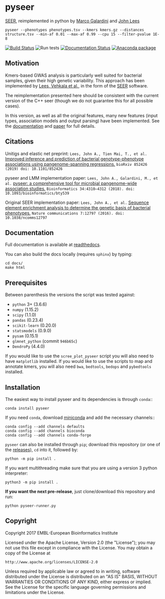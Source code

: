 pyseer
======

[SEER](https://github.com/johnlees/seer), reimplemented in python by
[Marco Galardini](https://github.com/mgalardini) and [John Lees](https://github.com/johnlees)

    pyseer --phenotypes phenotypes.tsv --kmers kmers.gz --distances structure.tsv --min-af 0.01 --max-af 0.99 --cpu 15 --filter-pvalue 1E-8

[![Build Status](https://travis-ci.org/mgalardini/pyseer.svg?branch=master)](https://travis-ci.org/mgalardini/pyseer)
![Run tests](https://github.com/mgalardini/pyseer/workflows/Run%20tests/badge.svg)
[![Documentation Status](https://readthedocs.org/projects/pyseer/badge/?version=master)](http://pyseer.readthedocs.io/)
[![Anaconda package](https://anaconda.org/bioconda/pyseer/badges/version.svg)](https://anaconda.org/bioconda/pyseer)

Motivation
----------

Kmers-based GWAS analysis is particularly well suited for bacterial samples,
given their high genetic variability. This approach has been
implemented by [Lees, Vehkala et al.](https://www.nature.com/articles/ncomms12797),
in the form of the [SEER](https://github.com/johnlees/seer) software.

The reimplementation presented here should be consistent with the
current version of the C++ seer (though we do not guarantee this for all
possible cases).

In this version, as well as all the original features, many new features (input types,
association models and output parsing) have been implemented. See the
[documentation](http://pyseer.readthedocs.io/) and
[paper](https://doi.org/10.1093/bioinformatics/bty539) for full details.

Citations
--------

Unitigs and elastic net preprint: `Lees, John A., Tien Mai, T., et al.` [Improved inference and prediction of bacterial genotype-phenotype associations using pangenome-spanning regressions.](https://www.biorxiv.org/content/10.1101/852426v1) `bioRxiv 852426 (2019) doi: 10.1101/852426`

pyseer and LMM implementation paper: `Lees, John A., Galardini, M., et al.` [pyseer: a comprehensive tool for microbial
pangenome-wide association studies.](https://academic.oup.com/bioinformatics/article/34/24/4310/5047751) `Bioinformatics 34:4310–4312 (2018). doi: 10.1093/bioinformatics/bty539`

Original SEER implementation paper: `Lees, John A., et al.` [Sequence element enrichment analysis to determine
the genetic basis of bacterial phenotypes.](https://www.nature.com/articles/ncomms12797) `Nature communications 7:12797 (2016). doi: 10.1038/ncomms12797`

Documentation
--------------------

Full documentation is available at [readthedocs](http://pyseer.readthedocs.io/).

You can also build the docs locally (requires `sphinx`) by typing:

    cd docs/
    make html

Prerequisites
-------------

Between parenthesis the versions the script was tested against:

* `python` 3+ (3.6.6)
* `numpy` (1.15.2)
* `scipy` (1.1.0)
* `pandas` (0.23.4)
* `scikit-learn` (0.20.0)
* `statsmodels` (0.9.0)
* `pysam` (0.15.1)
* `glmnet_python` (commit `946b65c`)
* `DendroPy` (4.4.0)

If you would like to use the `scree_plot_pyseer` script you will also need to have
`matplotlib` installed.
If you would like to use the scripts to map and annotate kmers, you will also need
`bwa`, `bedtools`,
`bedops` and `pybedtools` installed.

Installation
------------

The easiest way to install pyseer and its dependencies is through `conda`::

    conda install pyseer

If you need `conda`, download [miniconda](https://conda.io/miniconda.html)
and add the necessary channels::

    conda config --add channels defaults
    conda config --add channels bioconda
    conda config --add channels conda-forge

`pyseer` can also be installed through `pip`; download this repository
(or one of the [releases](https://github.com/mgalardini/pyseer/releases)), `cd` into it, followed by:

   `python -m pip install .`

If you want multithreading make sure that you are using a version 3 python interpreter:

   `python3 -m pip install .`

**If you want the next pre-release**, just clone/download this repository and run:

    python pyseer-runner.py

Copyright
---------

Copyright 2017 EMBL-European Bioinformatics Institute

Licensed under the Apache License, Version 2.0 (the "License");
you may not use this file except in compliance with the License.
You may obtain a copy of the License at

    http://www.apache.org/licenses/LICENSE-2.0

Unless required by applicable law or agreed to in writing, software
distributed under the License is distributed on an "AS IS" BASIS,
WITHOUT WARRANTIES OR CONDITIONS OF ANY KIND, either express or implied.
See the License for the specific language governing permissions and
limitations under the License.
